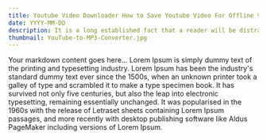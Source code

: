 ```yaml
---
title: Youtube Video Downloader How to Save Youtube Video For Offline Viewing
date: YYYY-MM-DD
description: It is a long established fact that a reader will be distracted by the readable content of a page when looking at its layout.
thumbnail: YouTube-to-MP3-Converter.jpg
---
```

Your markdown content goes here...
Lorem Ipsum is simply dummy text of the printing and typesetting industry. Lorem Ipsum has been the industry's standard dummy text ever since the 1500s, when an unknown printer took a galley of type and scrambled it to make a type specimen book. It has survived not only five centuries, but also the leap into electronic typesetting, remaining essentially unchanged. It was popularised in the 1960s with the release of Letraset sheets containing Lorem Ipsum passages, and more recently with desktop publishing software like Aldus PageMaker including versions of Lorem Ipsum.

